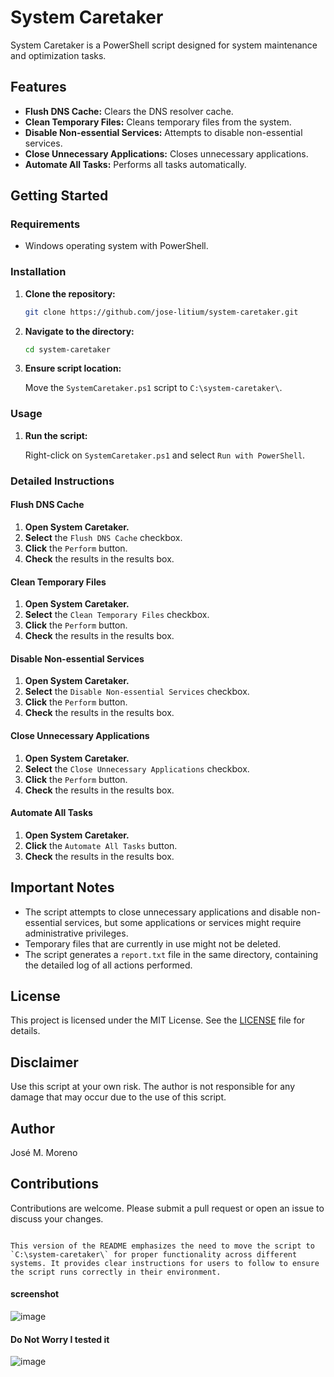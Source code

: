 # System Caretaker

System Caretaker is a PowerShell script designed for system maintenance and optimization tasks.

## Features

- **Flush DNS Cache:** Clears the DNS resolver cache.
- **Clean Temporary Files:** Cleans temporary files from the system.
- **Disable Non-essential Services:** Attempts to disable non-essential services.
- **Close Unnecessary Applications:** Closes unnecessary applications.
- **Automate All Tasks:** Performs all tasks automatically.

## Getting Started

### Requirements

- Windows operating system with PowerShell.

### Installation

1. **Clone the repository:**

   ```bash
   git clone https://github.com/jose-litium/system-caretaker.git
   ```

2. **Navigate to the directory:**

   ```bash
   cd system-caretaker
   ```

3. **Ensure script location:**

   Move the `SystemCaretaker.ps1` script to `C:\system-caretaker\`.

### Usage

1. **Run the script:**

   Right-click on `SystemCaretaker.ps1` and select `Run with PowerShell`.

### Detailed Instructions

#### Flush DNS Cache

1. **Open System Caretaker.**
2. **Select** the `Flush DNS Cache` checkbox.
3. **Click** the `Perform` button.
4. **Check** the results in the results box.

#### Clean Temporary Files

1. **Open System Caretaker.**
2. **Select** the `Clean Temporary Files` checkbox.
3. **Click** the `Perform` button.
4. **Check** the results in the results box.

#### Disable Non-essential Services

1. **Open System Caretaker.**
2. **Select** the `Disable Non-essential Services` checkbox.
3. **Click** the `Perform` button.
4. **Check** the results in the results box.

#### Close Unnecessary Applications

1. **Open System Caretaker.**
2. **Select** the `Close Unnecessary Applications` checkbox.
3. **Click** the `Perform` button.
4. **Check** the results in the results box.

#### Automate All Tasks

1. **Open System Caretaker.**
2. **Click** the `Automate All Tasks` button.
3. **Check** the results in the results box.

## Important Notes

- The script attempts to close unnecessary applications and disable non-essential services, but some applications or services might require administrative privileges.
- Temporary files that are currently in use might not be deleted.
- The script generates a `report.txt` file in the same directory, containing the detailed log of all actions performed.

## License

This project is licensed under the MIT License. See the [LICENSE](LICENSE) file for details.

## Disclaimer

Use this script at your own risk. The author is not responsible for any damage that may occur due to the use of this script.

## Author

José M. Moreno

## Contributions

Contributions are welcome. Please submit a pull request or open an issue to discuss your changes.
```

This version of the README emphasizes the need to move the script to `C:\system-caretaker\` for proper functionality across different systems. It provides clear instructions for users to follow to ensure the script runs correctly in their environment.
```

#### screenshot

![image](https://github.com/jose-litium/System-Caretaker/assets/172591425/bb4be041-b942-4878-b163-52d330bbd5f5)


#### Do Not Worry I tested it

![image](https://github.com/jose-litium/System-Caretaker/assets/172591425/51213b51-32f6-41ba-aed6-c3fda0b2c8ef)

